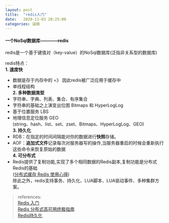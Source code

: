 ```yaml
---
layout: post
title:  "redis入门"
date:   2020-11-03 20:25:00
categories: 运维
---
```


#### 一个NoSql数据库————redis   

redis是一个基于键值对（key-value）的NoSql数据库(泛指非关系型的数据库)  
  
redis特点：  
**1. 速度快**  
* 数据是存于内存中的 =》 因此redis被广泛应用于缓存中  
* 单线程结构  
**2. 多种数据类型**  
* 字符串、字典、列表、集合、有序集合  
* 字符串的基础之上演变出位图 Bitmaps 和 HyperLogLog  
* 基于位置服务 LBS  
* 地理信息定位服务 GEO  
(string、hash、list、set、zset、Bitmaps、HyperLogLog、GEO)  
**3. 持久化**  
* RDB：在指定的时间间隔能对你的数据进行**快照**存储。
* AOF：**追加式文件**记录每次对服务器写的操作,当服务器重启的时候会重新执行这些命令来恢复原始的数据  
**4. 可分布式**  
* Redis提供了复制功能,实现了多个相同数据的Redis副本,复制功能是分布式Redis的基础  
([分布式缓存 Redis 使用心得])  
除此之外，redis支持事务、持久化、LUA脚本、LUA驱动事件、多种集群方案。  


>references:  
>[Redis 入门]  
>[Redis 分布式高可用终极指南]   
>[Redis持久化]  

[Redis 入门]:https://juejin.im/post/6844904039094222862#heading-0
[5 分钟带你入门 Redis]:https://juejin.im/entry/6844903474203721736
[分布式缓存 Redis 使用心得]:https://juejin.im/entry/6844903426648719374
[Redis 分布式高可用终极指南]:https://www.jianshu.com/p/21110d3130bc
[redis分布式集群3种架构方案]:https://www.lagou.com/lgeduarticle/28734.html
[一文看懂Redis的持久化原理]:https://juejin.im/post/6844903655527677960
[Redis持久化]:https://segmentfault.com/a/1190000002906345
